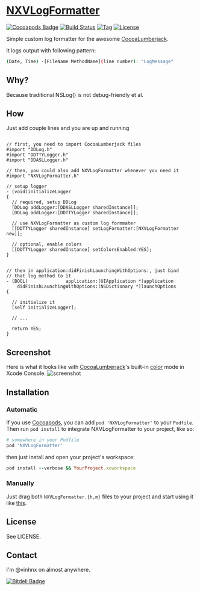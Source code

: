 # [NXVLogFormatter](http://vinhnx.github.io/NXVLogFormatter/) #
[![Cocoapods Badge](http://img.shields.io/cocoapods/v/NXVLogFormatter.svg)](http://beta.cocoapods.org/?q=nxvlogformatter) [![Build Status](https://travis-ci.org/vinhnx/NXVLogFormatter.png)](https://travis-ci.org/vinhnx/NXVLogFormatter)
[![Tag](http://img.shields.io/github/tag/vinhnx/nxvlogformatter.svg)](https://github.com/vinhnx/NXVLogFormatter) [![License](http://img.shields.io/badge/license-MIT-red.svg)](https://github.com/vinhnx/NXVLogFormatter/blob/master/LICENSE)

Simple custom log formatter for the awesome [CocoaLumberjack](https://github.com/CocoaLumberjack/CocoaLumberjack).

It logs output with following pattern:

```bash
(Date, Time) -[FileName MethodName](line number): "LogMessage"
```

## Why? ##

Because traditional NSLog() is not debug-friendly et al.

## How ##

Just add couple lines and you are up and running

```objC

// first, you need to import CocoaLumberjack files
#import "DDLog.h"
#import "DDTTYLogger.h"
#import "DDASLLogger.h"

// then, you could also add NXVLogFormatter whenever you need it 
#import "NXVLogFormatter.h"

// setup logger
- (void)initializeLogger
{
  // required, setup DDLog
  [DDLog addLogger:[DDASLLogger sharedInstance]];
  [DDLog addLogger:[DDTTYLogger sharedInstance]];
  
  // use NXVLogFormatter as custom log formmater
  [[DDTTYLogger sharedInstance] setLogFormatter:[NXVLogFormatter new]];
    
  // optional, enable colors
  [[DDTTYLogger sharedInstance] setColorsEnabled:YES];
}


// then in application:didFinishLaunchingWithOptions:, just bind 
// that log method to it
- (BOOL)              application:(UIApplication *)application
    didFinishLaunchingWithOptions:(NSDictionary *)launchOptions
{
  
  // initialize it
  [self initializeLogger];
  
  // ...

  return YES;
}
```

## Screenshot ##

Here is what it looks like with [CocoaLumberjack](https://github.com/CocoaLumberjack/CocoaLumberjack)'s built-in [color](https://github.com/CocoaLumberjack/CocoaLumberjack/wiki/XcodeColors) mode in Xcode Console.
![screenshot](https://raw.github.com/vinhnx/NXVLogFormatter/master/screenshot/NXVLogFormatter-ss.png)

## Installation ##

### Automatic ###
If you use [Cocoapods](http://cocoapods.org/), you can add `pod 'NXVLogFormatter'` to your `Podfile`. Then run `pod install` to integrate NXVLogFormatter to your project, like so:

```ruby
# somewhere in your Podfile
pod 'NXVLogFormatter'
```

then just install and open your project's workspace:

```ruby
pod install --verbose && YourProject.xcworkspace
```

### Manually ###

Just drag both `NXVLogFormatter.{h,m}` files to your project and start using it like [this](https://github.com/vinhnx/NXVLogFormatter#use-nxvlogformatter-in-your-project).

## License ##

See LICENSE.

## Contact ##

I'm @vinhnx on almost anywhere.

[![Bitdeli Badge](https://d2weczhvl823v0.cloudfront.net/vinhnx/nxvlogformatter/trend.png)](https://bitdeli.com/free "Bitdeli Badge")

